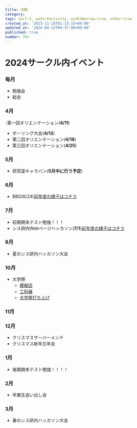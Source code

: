 ```yaml
---
title: 活動
category:
tags: sort:5, path:¥activity, widthNarrow:true, other:true
created_at: '2023-11-18T01:13:15+09:00'
updated_at: '2024-04-12T09:37:00+09:00'
published: true
number: 763
---
```


# 2024サークル内イベント

### 毎月
- 勉強会
- 総会
### 4月
-第一回オリエンテーション(**4/11**)
- ボーリング大会(**4/13**)
- 第二回オリエンテーション(**4/18**)
- 第三回オリエンテーション(**4/25**)
### 5月
- 研究室キャラバン(**5月中に行う予定**)
### 6月
- BBQ(6/24)[前年度の様子はコチラ](https://www.sysken.net/post/426)
### 7月
- 前期期末テスト勉強！！！
- シス研内Webページハッカソン(**7/1**)[前年度の様子はコチラ]()
### 8月
- 夏のシス研内ハッカソン大会
### 10月
- 大学祭 
    - [模擬店](https://www.sysken.net/post/623)
    - [工科展](https://www.sysken.net/post/631)
    - [大学祭打ち上げ](https://www.sysken.net/post/661)
### 11月

### 12月
- クリスマスサーバーメンテ
- クリスマス新年忘年会
### 1月
- 後期期末テスト勉強！！！！
### 2月
- 卒業生追い出し会
### 3月
- 春のシス研内ハッカソン大会
